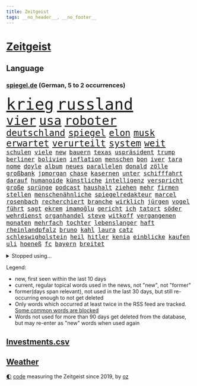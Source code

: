 ```yaml
---
title: Zeitgeist
tags: __no_header__, __no_footer__
---
```


# [Zeitgeist](https://oliz.io/zeitgeist/)

## Language

<h3><a href="https://www.spiegel.de" target="_blank">spiegel.de</a> (German, 5 to 2 occurrences)</h3>
<p style="font-family:monospace">
<span style="font-size:32pt"><a href="news_links.html#krieg" class="current">krieg</a></span>
<span style="font-size:32pt"><a href="news_links.html#russland" class="current">russland</a></span>
<br>
<span style="font-size:25pt"><a href="news_links.html#vier" class="current">vier</a></span>
<span style="font-size:25pt"><a href="news_links.html#usa" class="current">usa</a></span>
<span style="font-size:25pt"><a href="news_links.html#roboter" class="current">roboter</a></span>
<br>
<span style="font-size:18pt"><a href="news_links.html#deutschland" class="current">deutschland</a></span>
<span style="font-size:18pt"><a href="news_links.html#spiegel" class="current">spiegel</a></span>
<span style="font-size:18pt"><a href="news_links.html#elon" class="current">elon</a></span>
<span style="font-size:18pt"><a href="news_links.html#musk" class="current">musk</a></span>
<span style="font-size:18pt"><a href="news_links.html#erwartet" class="current">erwartet</a></span>
<span style="font-size:18pt"><a href="news_links.html#verurteilt" class="current">verurteilt</a></span>
<span style="font-size:18pt"><a href="news_links.html#system" class="current">system</a></span>
<span style="font-size:18pt"><a href="news_links.html#weit" class="current">weit</a></span>
<br>
<span style="font-size:12pt"><a href="news_links.html#schulen" class="current">schulen</a></span>
<span style="font-size:12pt"><a href="news_links.html#viele" class="current">viele</a></span>
<span style="font-size:12pt"><a href="news_links.html#new" class="current">new</a></span>
<span style="font-size:12pt"><a href="news_links.html#bauern" class="current">bauern</a></span>
<span style="font-size:12pt"><a href="news_links.html#texas" class="current">texas</a></span>
<span style="font-size:12pt"><a href="news_links.html#uspräsident" class="current">uspräsident</a></span>
<span style="font-size:12pt"><a href="news_links.html#trump" class="current">trump</a></span>
<span style="font-size:12pt"><a href="news_links.html#berliner" class="current">berliner</a></span>
<span style="font-size:12pt"><a href="news_links.html#bolivien" class="new">bolivien</a></span>
<span style="font-size:12pt"><a href="news_links.html#inflation" class="current">inflation</a></span>
<span style="font-size:12pt"><a href="news_links.html#menschen" class="current">menschen</a></span>
<span style="font-size:12pt"><a href="news_links.html#bon" class="new">bon</a></span>
<span style="font-size:12pt"><a href="news_links.html#iver" class="new">iver</a></span>
<span style="font-size:12pt"><a href="news_links.html#tara" class="new">tara</a></span>
<span style="font-size:12pt"><a href="news_links.html#nome" class="new">nome</a></span>
<span style="font-size:12pt"><a href="news_links.html#doyle" class="new">doyle</a></span>
<span style="font-size:12pt"><a href="news_links.html#album" class="current">album</a></span>
<span style="font-size:12pt"><a href="news_links.html#neues" class="current">neues</a></span>
<span style="font-size:12pt"><a href="news_links.html#parallelen" class="current">parallelen</a></span>
<span style="font-size:12pt"><a href="news_links.html#donald" class="current">donald</a></span>
<span style="font-size:12pt"><a href="news_links.html#zölle" class="current">zölle</a></span>
<span style="font-size:12pt"><a href="news_links.html#großbank" class="current">großbank</a></span>
<span style="font-size:12pt"><a href="news_links.html#jpmorgan" class="new">jpmorgan</a></span>
<span style="font-size:12pt"><a href="news_links.html#chase" class="current">chase</a></span>
<span style="font-size:12pt"><a href="news_links.html#kasernen" class="current">kasernen</a></span>
<span style="font-size:12pt"><a href="news_links.html#unter" class="current">unter</a></span>
<span style="font-size:12pt"><a href="news_links.html#schifffahrt" class="current">schifffahrt</a></span>
<span style="font-size:12pt"><a href="news_links.html#darauf" class="current">darauf</a></span>
<span style="font-size:12pt"><a href="news_links.html#humanoide" class="current">humanoide</a></span>
<span style="font-size:12pt"><a href="news_links.html#künstliche" class="current">künstliche</a></span>
<span style="font-size:12pt"><a href="news_links.html#intelligenz" class="current">intelligenz</a></span>
<span style="font-size:12pt"><a href="news_links.html#verspricht" class="current">verspricht</a></span>
<span style="font-size:12pt"><a href="news_links.html#große" class="current">große</a></span>
<span style="font-size:12pt"><a href="news_links.html#sprünge" class="current">sprünge</a></span>
<span style="font-size:12pt"><a href="news_links.html#podcast" class="current">podcast</a></span>
<span style="font-size:12pt"><a href="news_links.html#haushalt" class="current">haushalt</a></span>
<span style="font-size:12pt"><a href="news_links.html#ziehen" class="current">ziehen</a></span>
<span style="font-size:12pt"><a href="news_links.html#mehr" class="current">mehr</a></span>
<span style="font-size:12pt"><a href="news_links.html#firmen" class="current">firmen</a></span>
<span style="font-size:12pt"><a href="news_links.html#stellen" class="current">stellen</a></span>
<span style="font-size:12pt"><a href="news_links.html#menschenähnliche" class="new">menschenähnliche</a></span>
<span style="font-size:12pt"><a href="news_links.html#spiegelredakteur" class="current">spiegelredakteur</a></span>
<span style="font-size:12pt"><a href="news_links.html#marcel" class="current">marcel</a></span>
<span style="font-size:12pt"><a href="news_links.html#rosenbach" class="current">rosenbach</a></span>
<span style="font-size:12pt"><a href="news_links.html#recherchiert" class="new">recherchiert</a></span>
<span style="font-size:12pt"><a href="news_links.html#branche" class="current">branche</a></span>
<span style="font-size:12pt"><a href="news_links.html#wirklich" class="current">wirklich</a></span>
<span style="font-size:12pt"><a href="news_links.html#jürgen" class="current">jürgen</a></span>
<span style="font-size:12pt"><a href="news_links.html#vogel" class="current">vogel</a></span>
<span style="font-size:12pt"><a href="news_links.html#führt" class="current">führt</a></span>
<span style="font-size:12pt"><a href="news_links.html#sagt" class="current">sagt</a></span>
<span style="font-size:12pt"><a href="news_links.html#ekrem" class="current">ekrem</a></span>
<span style="font-size:12pt"><a href="news_links.html#i̇mamoğlu" class="current">i̇mamoğlu</a></span>
<span style="font-size:12pt"><a href="news_links.html#gericht" class="current">gericht</a></span>
<span style="font-size:12pt"><a href="news_links.html#ich" class="current">ich</a></span>
<span style="font-size:12pt"><a href="news_links.html#tatort" class="current">tatort</a></span>
<span style="font-size:12pt"><a href="news_links.html#söder" class="current">söder</a></span>
<span style="font-size:12pt"><a href="news_links.html#wehrdienst" class="current">wehrdienst</a></span>
<span style="font-size:12pt"><a href="news_links.html#organhandel" class="new">organhandel</a></span>
<span style="font-size:12pt"><a href="news_links.html#steve" class="current">steve</a></span>
<span style="font-size:12pt"><a href="news_links.html#witkoff" class="current">witkoff</a></span>
<span style="font-size:12pt"><a href="news_links.html#vergangenen" class="current">vergangenen</a></span>
<span style="font-size:12pt"><a href="news_links.html#monaten" class="current">monaten</a></span>
<span style="font-size:12pt"><a href="news_links.html#mehrfach" class="current">mehrfach</a></span>
<span style="font-size:12pt"><a href="news_links.html#tochter" class="current">tochter</a></span>
<span style="font-size:12pt"><a href="news_links.html#lebenslanger" class="current">lebenslanger</a></span>
<span style="font-size:12pt"><a href="news_links.html#haft" class="current">haft</a></span>
<span style="font-size:12pt"><a href="news_links.html#rheinlandpfalz" class="current">rheinlandpfalz</a></span>
<span style="font-size:12pt"><a href="news_links.html#bruno" class="new">bruno</a></span>
<span style="font-size:12pt"><a href="news_links.html#kahl" class="new">kahl</a></span>
<span style="font-size:12pt"><a href="news_links.html#laura" class="current">laura</a></span>
<span style="font-size:12pt"><a href="news_links.html#catz" class="new">catz</a></span>
<span style="font-size:12pt"><a href="news_links.html#schleswigholstein" class="current">schleswigholstein</a></span>
<span style="font-size:12pt"><a href="news_links.html#heil" class="current">heil</a></span>
<span style="font-size:12pt"><a href="news_links.html#hitler" class="current">hitler</a></span>
<span style="font-size:12pt"><a href="news_links.html#kenia" class="current">kenia</a></span>
<span style="font-size:12pt"><a href="news_links.html#einblicke" class="current">einblicke</a></span>
<span style="font-size:12pt"><a href="news_links.html#kaufen" class="current">kaufen</a></span>
<span style="font-size:12pt"><a href="news_links.html#uli" class="new">uli</a></span>
<span style="font-size:12pt"><a href="news_links.html#hoeneß" class="current">hoeneß</a></span>
<span style="font-size:12pt"><a href="news_links.html#fc" class="current">fc</a></span>
<span style="font-size:12pt"><a href="news_links.html#bayern" class="current">bayern</a></span>
<span style="font-size:12pt"><a href="news_links.html#breitet" class="current">breitet</a></span>
</p>
<details>
<summary>Stopped using...</summary>
<p class="former" style="font-size:12pt">
kämpfte(1632) abgeordnete(1631) beschreibt(1631) jugendlichen(1631) gefährliche(1629) konfrontiert(1629) lauterbach(1629) sanktionen(1629) hinterher(1628) meldete(1628) zentrum(1628) überwinden(1628) ausschreitungen(1627) lufthansa(1627) angekommen(1626) bessere(1626) privaten(1626) schoss(1626) sturm(1626) taylor(1626) viertel(1626) wechselt(1626) weitergeht(1626) widerspricht(1626) draußen(1625) männern(1625) senat(1625) stolz(1625) bsc(1624) generalsekretär(1624) hertha(1624) lisa(1624) unabhängige(1624) ausfallen(1623) bahnhof(1623) endgültig(1623) gefährlicher(1623) klaren(1623) pressekonferenz(1623) schnelle(1623) solidarität(1623) woher(1623) zusammenarbeit(1623) eingereicht(1622) karl(1622) sprache(1622) botschafter(1621) freiheitsstrafe(1621) höher(1621) pocht(1621) streitkräfte(1621) termin(1621) brutal(1619) stoßen(1619) bundesstaat(1618) schiedsrichter(1618) sports(1618) begann(1617) hotels(1617) nerven(1617) unbedingt(1617) ausbau(1616) überholt(1616) erlitt(1615) gekauft(1615) polnische(1614) achten(1613) bedeutung(1613) halb(1613) haushalte(1613) ii(1612) gestürzt(1611) berühmten(1610) warm(1609) gesamten(1608) herr(1607) erwachsene(1606) mercedes(1606) wem(1605) ausgesetzt(1603) ausrüstung(1603) bremsen(1602) fan(1600) abstieg(1597) beweise(1597) wendet(1595) möglichkeiten(1590) verständnis(1590) gehabt(1589) zdf(1580) teuren(1579) schiffe(1555) sachen(1544) leiter(1540) politikern(1456) rumänien(1451) gestanden(1409) arbeitsmarkt(1399) felix(1390) zentralbank(1374) novak(1373) 700(1321) russischem(1317) nachspielzeit(1316) erkrankte(1309) realität(1308) älteste(1269) schülerin(1239) gestört(1232) unserem(1219) zusammenhalt(1172) überwachung(1164) geschenk(1160) spiegeltitelstory(1119) fluss(1118) brandenburger(1108) iranische(1093) links(1091) fox(1088) finanzierung(1082) 48(1075) anschuldigungen(1068) schwarzes(1067) zentrale(1054) hitze(1046) computer(1037) ausbauen(1031) japanische(1028) jimmy(1016) schwimmen(1007) erntet(1000) geste(1000) thüringens(1000) verstoßen(997) schwächelt(990) landwirtschaft(987) ähnlichen(979) ganzes(956) antarktis(941) erzielte(932) jüngst(930) eingriff(904) pakete(897) außenpolitik(881) staates(859) 4(855) verbindungen(848) djokovic(845) gesagt(838) wand(796) wasserstoff(794) startups(786) 5000(779) gravierende(778) anlagen(744) fließen(744) bier(736) gen(736) errichten(727) betrunkener(725) kippen(725) gekürt(717) durchgesetzt(706) samuel(703) 8000(691) trikot(691) unterbrochen(688) arabischen(686) lied(682) psychische(676) spektakulären(676) swift(665) abschaffen(645) stellvertretende(641) stellenabbau(635) queere(630) schmidt(625) erweitert(618) nördlich(617) eauto(613) froh(608) lagen(608) wmtitel(608) albtraum(596) butter(596) parlamentswahl(596) südkoreanische(593) völkermord(586) ausnahmezustand(583) meyer(582) jubeln(575) 42(574) dirk(572) onkel(566) erwachsenen(563) schwester(560) verspottet(559) phänomen(555) gearbeitet(547) jüdischen(545) expertin(540) zusammengestoßen(540) franzosen(539) tatverdächtiger(537) ausfälle(532) management(532) 22jährige(531) nächte(530) 2035(527) wilde(524) böse(520) propalästinensische(517) cottbus(506) adam(503) mohammad(502) psychologe(482) geheimnisse(481) golden(478) ryan(473) unwahrscheinlich(464) vergleichsweise(464) bahnen(457) riesigen(457) bezeichnete(448) luxemburg(446) ruiniert(443) vincent(443) aussteigen(442) firmenchef(441) sendet(437) pazifik(435) zählte(431) direkten(423) berühmteste(421) ball(417) 160(416) pünktlich(414) zurückziehen(414) manipulation(413) rundfunk(412) stützt(412) vergewaltigungen(411) gefälschte(406) bronze(405) inakzeptabel(404) hing(400) mallorca(396) sechste(394) historisch(393) potter(393) klärt(390) usmedien(390) handlungen(388) auslöser(387) magnus(387) rihanna(387) superreichen(387) schwerverletzte(386) falschinformationen(384) sarah(384) agenda(383) höchstwert(382) eukommissionspräsidentin(381) sprang(380) jacht(379) klettert(378) internen(377) marihuana(372) auftreten(369) bekämpfen(369) angeschlagene(368) einblick(364) auswärtigen(360) schrank(359) royals(358) wade(356) augenhöhe(354) carlsen(354) integration(353) faktencheck(352) 250(351) schlimmste(351) angebote(350) grauen(346) größtes(345) einheimische(343) verrat(342) üblich(340) bräuchte(338) engel(337) verspielt(336) verlobung(335) kontrollen(333) chinese(332) pérez(330) rechtsstreit(325) protokoll(321) wandel(320) leitete(319) positive(317) 46(316) begeisterung(314) gewusst(314) prognosen(313) films(312) landsleute(312) mitgefühl(308) mitstreiter(308) europäisches(307) flop(307) kanzlerschaft(307) beschließen(305) weltkriegs(305) mächtig(302) eras(301) griechische(300) jeweils(300) emilia(299) klimawandels(298) grand(297) verspätungen(297) einsteigen(296) krimi(296) ereignisse(293) matthew(293) verschwörungsmythen(293) hansestadt(291) rassistischer(290) co₂ausstoß(286) franken(285) lügt(285) sonja(285) basel(284) irgendwann(284) kopfhörer(284) psychologie(284) sorgten(283) love(282) übte(281) rohr(280) geschäftsmann(279) zurückzahlen(279) vorsichtig(278) youtuber(278) erobern(276) wahlkampfs(276) enttäuschung(275) verstärken(274) kocht(273) bitcoin(272) gemeinsames(271) reihen(271) erlebnis(270) beschert(269) popsängerin(269) strategien(269) kontinent(268) arabische(267) sprangen(266) brat(265) englischer(265) fühle(264) homeoffice(263) fitnessstudio(262) lebe(261) legende(261) jong(260) glaube(257) 41(256) militärexperte(256) untergrund(253) geschah(252) geschäftsmodell(252) rudert(252) verkörpert(251) sondersitzung(250) heimwm(247) derart(244) drohenden(243) sekte(241) altern(239) streiken(239) tatwaffe(239) merz'(237) brauchte(236) momentan(235) potenzielle(235) neuartige(233) theorie(233) metropolen(231) sechsten(230) trübt(229) austin(228) ludwig(228) vertretern(228) rufe(227) 27jährige(225) kalifornischen(225) caroline(223) schwerin(223) betriebsrat(221) brandanschlägen(221) zone(221) belege(220) gefährt(220) zerwürfnis(220) decken(219) one(218) status(218) diebesgut(217) gezielte(217) reichlich(217) möglichem(215) weitermachen(215) bevorstehen(214) stichelt(213) verlusten(212) schwedischen(210) gescheiterte(209) krüger(209) paketen(207) landstraßen(206) sahen(205) jährlichen(204) revision(203) rodrigo(203) betäubt(202) beweis(202) spieltag(202) state(201) öltanker(201) überrumpelt(200) trudeau(197) krankenhäusern(196) podcasts(196) with(196) wolfsburger(196) kloeppel(194) anzahl(193) dicht(192) doku(192) gewandt(192) zuständig(192) gelangen(191) raumfahrtunternehmen(191) holstein(190) unverzichtbar(190) braunschweig(186) spö(186) udo(182) belohnen(181) infiziert(181) dreieinhalb(180) mächtigste(180) vermittelt(180) neymar(179) begrüßt(178) dreier(176) esc(176) haustiere(176) warnzeichen(176) alljährlich(174) direktor(174) sinkende(174) techno(174) brooklyn(173) eilt(173) angeführt(172) echtes(172) reichten(172) weh(172) entweder(171) neuwagen(171) verteidigungsausgaben(171) nadel(170) südlich(170) unbeeindruckt(170) eva(169) häme(169) sportdirektor(169) rettungswagen(168) tarifgespräche(167) wortwahl(167) brille(166) misere(165) zeitgeist(164) klimaaktivistin(163) wurst(163) erschreckend(162) migrationsdebatte(162) hacker(161) t(161) warriors(161) amtsantritt(160) heizen(160) tabellenspitze(160) techniker(160) wohnhäuser(160) green(159) unattraktiver(159) insolvenzverwalter(158) ukrainepolitik(158) untersuchten(158) gedenkt(157) gegnern(157) keeper(157) verhinderten(157) panikattacken(156) elfjähriges(155) rekordniveau(154) trends(154) vereint(154) nette(153) unicef(153) verlief(153) semester(152) verfallsdatum(152) autorinnen(151) bröning(150) bundesparteitag(150) nationalteam(150) paartherapeutin(150) demonstrativ(149) seltsames(149) 8(148) flutkatastrophe(147) scheiden(147) atomwaffen(146) erwachsen(146) flugtaxistartup(146) globales(146) einflussnahme(145) grundschule(145) quadratmeter(145) regierungschefs(145) callcenter(144) 40jährigen(143) materialien(143) tobias(143) unfällen(143) zusammenstoß(143) selbstbewusst(142) verlängerung(142) 37jährige(141) ferres(141) veronica(141) beliebter(138) schachwelt(138) beschädigen(137) entführte(137) systematischen(136) vermieter(134) inmitten(133) zufriedenheit(133) ausländischer(132) kongress(132) wirtschaftswachstum(132) andrij(131) ringt(131) schwierigsten(131) angestellter(130) bosch(130) nets(130) potenziellen(130) 39(129) ausbilden(129) totale(129) cornelia(128) hamburgs(128) smog(127) streich(127) feministische(126) afdchefin(125) alfred(125) antritt(125) eingeleitet(125) atalanta(124) bruttoinlandsprodukt(124) finanzieren(124) 57(123) einzigartig(123) jesus(123) tradwives(123) bangt(122) drohung(122) reichsbürgern(122) fahrplan(121) royale(121) niederlagen(120) vorgezogene(120) anonyme(119) elternhaus(119) gewannen(119) ranghohen(119) uskongress(119) 92(118) cousin(118) globe(118) rentnerinnen(118) vendée(118) durchbringen(117) kühler(117) onlyfans(117) regie(117) alkoholisierter(116) amtseinführung(116) fahrzeugkontrolle(116) linkedin(116) linnemann(116) report(116) verwandeln(114) charlie(113) feuerwerk(113) oscarverleihung(113) sanieren(113) stuhl(113) veränderten(113) zurückhaltender(113) prozentpunkte(112) keineswegs(110) mcconaughey(110) produkt(110) prophezeit(110) resilienz(110) lockern(109) tanz(109) unglücks(109) weckruf(109) ärmer(109) birgt(108) dating(108) arbeitslos(107) ballauf(107) erfährt(107) komplikationen(107) kronprinzessin(107) mettemarit(107) redakteure(107) schenk(107) schmid(107) 40jähriger(106) mettemarits(106) reiter(106) schacht(106) chefredakteurin(105) general(105) spiegelanalyse(105) cadillac(104) christdemokrat(104) einhell(104) einstecken(104) makita(104) ryobi(104) worx(104) formtief(103) strich(103) styles(103) altkanzlerin(102) argument(102) konklave(102) oscarkandidat(102) schneefälle(102) insider(101) mitgliedschaft(101) missglückte(100) widersprüchliche(100) gleisen(99) lasse(99) marsalek(99) wiederum(99) zusammengetragen(99) geiger(98) kombination(98) sportchef(98) vinzenz(98) einfuhren(97) durchgang(96) unfair(95) wortlaut(95) ergreifen(94) zündet(94) überraschungen(94) aktive(93) befürworter(93) bemannte(93) schlechtere(93) vorrangig(93) abgelehnte(91) fechten(91) nördlichen(91) vision(91) abschließend(90) dieselautos(90) dyson(90) großraum(90) interessieren(90) varta(90) ärgern(90) beeindruckender(89) ecken(89) elektroden(89) foltergefängnissen(89) revier(89) absolut(88) cynthia(88) erivo(88) hemmschwelle(88) niedliche(88) problemlos(88) rekordzeit(88) weltcup(88) 900(87) copernicus(87) helferinnen(87) juventus(87) produktionen(87) skiurlaub(87) steigert(87) unglücklichen(87) 54(86) abhängen(86) briefen(86) auszufallen(85) belgier(85) dankbar(85) kaninchen(85) mehrjährigen(85) chemiekonzern(84) denkwürdige(84) institution(84) leitzinsen(84) mittwochmorgen(84) scherzt(84) stattgefunden(84) bewertung(83) kompensieren(83) tafeln(83) techbosse(83) curry(82) foul(82) traumtor(82) zyklon(82) bip(81) börsennotierung(81) entsprechendes(81) eyes(81) ingolstadt(81) orbit(81) privater(81) verteilte(81) baustellen(80) führender(80) limit(80) now(80) skizzieren(80) enteignet(79) jatta(79) mächtigen(79) sicherheitsexperte(79) wahlversprechen(79) familiengeschichte(78) rennrad(78) usjournalist(78) dopingtests(77) exwirecardvorstand(77) geleitet(77) rücksicht(77) wonach(77) aufgestockt(76) ausgerottet(76) ausreichend(76) british(76) deckel(76) rindfleisch(76) sehnen(76) turm(76) turnieren(76) zielen(76) einverleiben(75) fliegende(75) meldungen(75) zentraler(75) abgasvorschriften(74) beigelegt(74) charli(74) niederlegung(74) regierte(74) schwede(74) xcx(74) assadanhänger(73) außergewöhnlicher(73) darlehen(73) panamakanal(73) taleb(73) todesfahrt(73) vorteil(73) zufälle(73) amokfahrer(72) durgun(72) erlebnisse(72) grenzerfahrungen(72) hast(72) insolvenzverfahren(72) kihype(72) menschenmenge(72) schande(72) scherer(72) tahsim(72) todesfahrer(72) woanders(72) abdulmohsen(71) bundeskanzlers(71) diät(71) döner(71) geringere(71) gunsten(71) pflegenotstand(71) sauerland(71) diverse(70) lokale(70) melnyk(70) drücken(69) furchtbar(69) gap(69) kunsthistoriker(69) malen(69) panamas(69) verlorenen(69) waffenproduktion(69) abziehen(68) besitzern(68) interaktiver(68) trumpvertraute(68) weltraumschrott(68) zigarette(68) abo(67) bekanntgegeben(67) dreierkoalition(67) entmachtung(67) kanaren(67) vereinbar(67) w(67) finanzmärkte(66) freikommen(66) londons(66) nachkommen(66) schnellschachwm(66) cyprien(65) fußgängerzone(65) heidelberg(65) kneipe(65) landeswährung(65) leichtigkeit(65) norwegischer(65) partys(65) sarrazin(65) sechzigerjahren(65) unpünktlich(65) wildesten(65) zahlungsunfähig(65) überzogen(65) dreierbündnis(64) neos(64) pitbull(64) sicherheitsvorkehrungen(64) vermelden(64) zeige(64) övp(64) bedauert(63) culkin(63) dumplings(63) kieran(63) migrationsthemen(63) napoleon(63) aufgefallen(62) gräueltaten(62) militärausgaben(62) tauschten(62) volocopter(62) vorjahren(62) bedauern(61) brutalem(61) gentleman(61) inne(61) menschengruppe(61) nsu(61) sunshine(61) angesetzt(60) balance(60) brennen(60) radikalisiert(60) rechenzentren(60) schwelle(60) skirennfahrer(60) zugehörigkeit(60) zurückgelassene(60) army(59) begegnet(59) co₂preis(59) geständnis(59) missionen(59) schleswigholsteins(59) spdlinke(59) taipeh(59) ustechmilliardär(59) erteilen(58) republikanerin(58) staatsausgaben(58) wehrte(58) winde(58) eigentum(57) lautstarker(57) lebensstil(57) talkshow(57) argumente(56) auftaktmatch(56) bevorstehenden(56) gift(56) kugelbomben(56) natostaaten(56) wehretat(56) wellinger(56) bestes(55) blumen(55) brutalist(55) dark(55) strömte(55) ukrainerinnen(55) umgekippt(55) alonso(54) bismarcks(54) darian(54) gouverneurin(54) höchst(54) platzieren(54) spioniert(54) xabi(54) bischof(53) echo(53) event(53) manuela(53) tiktokhype(53) tvpublikum(53) radelt(52) ausbruchs(51) blue(51) boykottiert(51) eingelöst(51) erkämpfte(51) präparierte(51) stallone(51) treffpunkt(51) datenschützer(50) humbert(50) langläufer(50) medaillen(50) niedergeschlagen(50) pain(50) spielplatz(50) spitzen(50) ugo(50) zettel(50) ausgefeilte(49) denis(49) eliten(49) gerichtsurteil(49) ssv(49) starship(49) ukrainehilfen(49) architekt(48) gereizt(48) kombinierer(48) luxus(48) ruhm(48) usstrafzölle(48) auffälliger(47) geschwisterpaar(47) inszenierung(47) javad(47) pakistans(47) todesfahrers(47) zarif(47) außenpolitisch(46) erdtrabanten(46) ghost(46) migrantinnen(46) old(46) zähnen(46) bobby(45) empfohlenen(45) erdbeere(45) misstrauensvotum(45) trage(45) verhängten(45) vorbereitungen(45) einflussreiche(44) irrtümlich(44) lebenslauf(44) minimum(44) regierungstruppen(44) unklug(44) bismarck(43) erging(43) erreichten(43) fix(43) gehypten(43) nikola(43) terminal(43) vaterschaft(43) üblichen(43) davie(42) ekitiké(42) flow(42) gedenktag(42) mondes(42) selke(42) verschärfte(42) gelte(41) spitzenpolitiker(41) transatlantische(41) angehalten(40) eben(40) geografie(40) großaufgebot(40) revolutionieren(40) steuererklärung(40) stromer(40) bildungsarbeit(39) bolton(39) drahtzieher(39) to(39) santos(38) wohnungsbrand(38) 208(37) bonus(37) désirée(37) motivierten(37) sofortmaßnahmen(37) ökonomin(37) baron(36) besitzanspruch(36) empören(36) polansky(36) roy(36) schallmauer(36) untergeordnete(36) verdanken(36) weiblich(36) hannah(35) nordischen(35) bundesamts(34) dagegenzuhalten(34) dewalt(34) entzweit(34) herrscher(34) hotelzimmer(34) undichte(34) verhältnisse(34) holding(33) jugendklub(33) karneval(33) kovač(33) milliardenvermögen(33) moderner(33) reisehinweise(33) schwimmbäder(33) wette(33) gerichtsprozess(32) südpol(32) asphalt(31) bürgerschaft(31) che(31) gläubiger(31) riviera(31) verrückten(31) boston(30) handelszöllen(30) haushaltsdefizit(30) irrweg(30) jazz(30) abgekoppelt(29) athena(29) aufgehen(29) intendant(29) klose(29) nachbesserungen(29) pflegern(29) propagierte(29) theaters(29) dunklen(28) feinstaub(28) gazaplan(28) kanadischen(28) landesweit(28) marion(28) sge(28) adel(27) anknüpfen(27) dick(27) migrationshintergrund(27) weggeworfene(27) cannes(26) congress(26) fahrgästen(26) gelöscht(26) gerichts(26) gewandelt(26) meereis(26) rekordmeister(26) rohstoffdeal(26) zweitstimmen(26) abstand(25) henning(25) nichtregierungsorganisationen(25) pazifist(25) terrorisieren(25) verschaffte(25) wahlentscheidung(25) aicher(24) finanzbranche(24) haare(24) kappt(24) parteifreunde(24) patentstreit(24) buchung(23) dopingsperre(23) eingefrorenen(23) fanszene(23) hamburgharburg(23) luftqualität(23) müttern(23) schlimme(23) vermögenswerten(23) weltmeere(23) fortbestand(22) geradezu(22) gleis(22) höchster(22) migrationsfragen(22) negativ(22) schreitet(22) silber(22) stapeln(22) taktik(22) wahlbeteiligung(22) abwehrkampf(21) achte(21) doziert(21) übergriffig(21) 66(20) brown(20) bürgerschaftswahl(20) millie(20) stranger(20) demografische(19) hanna(19) karnevals(19) nichtwähler(19) russlandfeldzug(19) bestritten(18) bischöfe(18) buschbrände(18) franzstefan(18) gady(18) gesellschaftliches(18) kollisionen(18) rekonstruiert(18) sozialwissenschaftler(18) vorantreiben(18) indian(17) küstenwache(17) pattinson(17) satire(17) skiverband(17) ukrainekurs(17) wells(17) segelregatta(16) weynbergh(16) bedeutender(15) bundesbehörden(15) kollidieren(15) tennisturnier(15) visualisierungen(15) übergewicht(15) übernachten(15) banksygemälde(14) blink182star(14) contec(14) friedensplan(14) hoppus(14) hosen(14) lezyne(14) skizziert(14) topeak(14) versteigern(14) alleinige(13) anora(13) kredite(13) riesen(13) überzahl(13) mäßig(12) stemmen(12) warnstreikwelle(12) bogen(11) desaströsen(11) führenden(11) lokalpolitiker(11) luxusjacht(11) sinnlose(11) sondierung(11) sondierungen(11) sondierungsgesprächen(11) sonnig(11) versagten(11) y(11)
</p>
</details>
<p>Legend:
<ul>
<li><span class="new">new</span>, first seen within the last 10 days</li>
<li><span class="current">current</span>, regular topical words used in the news, not "new", not "former"</li>
<li><span class="former">former(days span relevant)</span>, not used in the last 30 days, but still re-occurring enough to not get deleted</li>
<li>Only words which occurred at least twice in the RSS feed are tracked. <a href="language/filters.py">Some common words are blocked</a></li>
<li>Words not used for more than 90 days get deleted from the database, but may re-enter as "new" words when used again</li>
</ul>
</p>

## [Investments](investments.html)[.csv](investments.csv)

## [Weather](weather.html)

<footer>
<a href="javascript:toggleTheme()" class="nav">🌓</a>
<a href="https://github.com/ooz/zeitgeist">code</a> measuring the Zeitgeist since 2019, by <a href="https://oliz.io">oz</a>
</footer>
